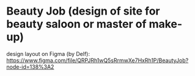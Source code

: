 # Beauty Job (design of site for beauty saloon or master of make-up)
design layout on Figma (by Delf):
https://www.figma.com/file/QRPJRh1wQ5sRrmwXe7HxRh1P/BeautyJob?node-id=138%3A2

